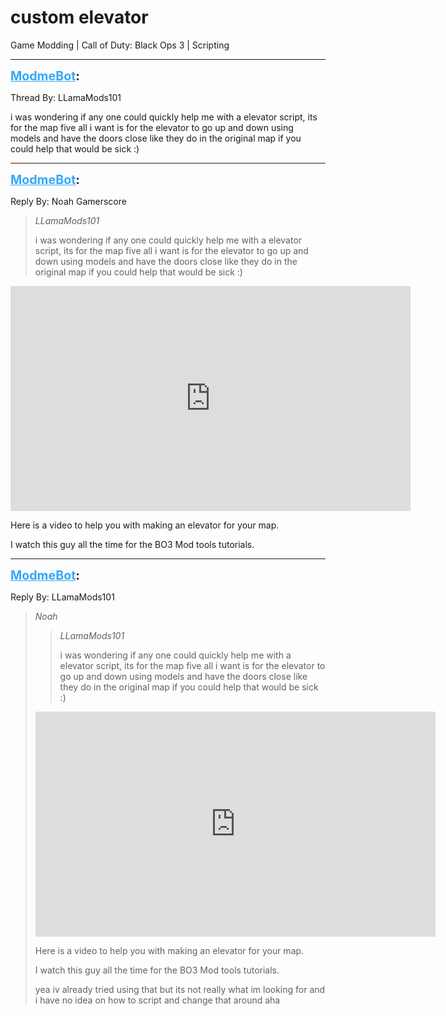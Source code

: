 # custom elevator
Game Modding | Call of Duty: Black Ops 3 | Scripting

---
<strong style="font-size: 1.4em;"><span style="text-decoration: underline;text-decoration-color: #34a7f9;"><span style="color:#34a7f9;">ModmeBot</span></span>:</strong>

<p>Thread By: LLamaMods101<br /><p style="text-align:left;">i was wondering if any one could quickly help me with a elevator script, its for the map five all i want is for the elevator to go up and down using models and have the doors close like they do in the original map if you could help that would be sick :)</p></p>

---
<strong style="font-size: 1.4em;"><span style="text-decoration: underline;text-decoration-color: #34a7f9;"><span style="color:#34a7f9;">ModmeBot</span></span>:</strong>

<p>Reply By: Noah Gamerscore<br /><blockquote><em>LLamaMods101</em><p style="text-align:left;">i was wondering if any one could quickly help me with a elevator script, its for the map five all i want is for the elevator to go up and down using models and have the doors close like they do in the original map if you could help that would be sick :)</p></blockquote><p style="text-align:left;"></p><p style="text-align:left;"><iframe type="text/html" width="640" height="360" src="https://www.youtube.com/embed/_UXTK1FEWYA" frameborder="0"></iframe></p><p style="text-align:left;">Here is a video to help you with making an elevator for your map.</p><p style="text-align:left;">I watch this guy all the time for the BO3 Mod tools tutorials.</p></p>

---
<strong style="font-size: 1.4em;"><span style="text-decoration: underline;text-decoration-color: #34a7f9;"><span style="color:#34a7f9;">ModmeBot</span></span>:</strong>

<p>Reply By: LLamaMods101<br /><blockquote><em>Noah</em><blockquote><em>LLamaMods101</em><p style="text-align:left;">i was wondering if any one could quickly help me with a elevator script, its for the map five all i want is for the elevator to go up and down using models and have the doors close like they do in the original map if you could help that would be sick :)</p></blockquote><p style="text-align:left;"></p><p style="text-align:left;"><iframe type="text/html" width="640" height="360" src="https://www.youtube.com/embed/_UXTK1FEWYA" frameborder="0"></iframe></p><p style="text-align:left;">Here is a video to help you with making an elevator for your map.</p><p style="text-align:left;">I watch this guy all the time for the BO3 Mod tools tutorials.</p><p style="text-align:left;"></p><p style="text-align:left;">yea iv already tried using that but its not really what im looking for and i have no idea on how to script and change that around aha</p></blockquote><p style="text-align:left;"></p></p>
